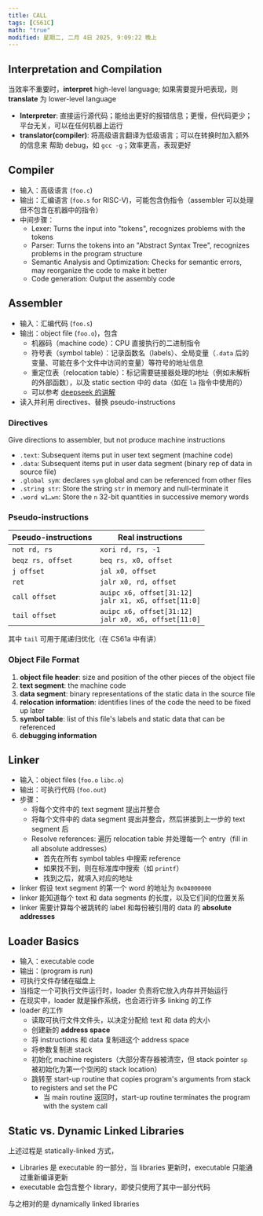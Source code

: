 ```yaml
---
title: CALL
tags: [CS61C]
math: "true"
modified: 星期二, 二月 4日 2025, 9:09:22 晚上
---
```

    
## Interpretation and Compilation

 当效率不重要时，**interpret** high-level language; 如果需要提升吧表现，则 **translate** 为 lower-level language

- **Interpreter**: 直接运行源代码；能给出更好的报错信息；更慢，但代码更少；平台无关，可以在任何机器上运行
- **translator(compiler)**: 将高级语言翻译为低级语言；可以在转换时加入额外的信息来 帮助 debug，如 `gcc -g`；效率更高，表现更好

## Compiler

- 输入：高级语言 (`foo.c`)
- 输出：汇编语言 (`foo.s` for RISC-V)，可能包含伪指令（assembler 可以处理但不包含在机器中的指令）
- 中间步骤：
    - Lexer: Turns the input into "tokens", recognizes problems with the tokens
    - Parser: Turns the tokens into an "Abstract Syntax Tree", recognizes problems in the program structure
    - Semantic Analysis and Optimization: Checks for semantic errors, may reorganize the code to make it better
    - Code generation: Output the assembly code

## Assembler

- 输入：汇编代码 (`foo.s`)
- 输出：object file (`foo.o`)，包含
    - 机器码（machine code）：CPU 直接执行的二进制指令
    - 符号表（symbol table）：记录函数名（labels）、全局变量（`.data` 后的变量、可能在多个文件中访问的变量）等符号的地址信息
    - 重定位表（relocation table）：标记需要链接器处理的地址（例如未解析的外部函数），以及 static section 中的 data（如在 `la` 指令中使用的）
    - 可以参考 [deepseek 的讲解](deepseek-relocation-table-and-symbol-table.md)
- 读入并利用 directives、替换 pseudo-instructions

### Directives

Give directions to assembler, but not produce machine instructions

- `.text`: Subsequent items put in user text segment (machine code)
- `.data`: Subsequent items put in user data segment (binary rep of data in source file)
- `.global sym`: declares `sym` global and can be referenced from other files
- `.string str`: Store the string `str` in memory and null-terminate it
- `.word w1…wn`: Store the `n` 32-bit quantities in successive memory words

### Pseudo-instructions

| Pseudo-instructions | Real instructions                                        |
| ------------------- | -------------------------------------------------------- |
| `not rd, rs`        | `xori rd, rs, -1`                                        |
| `beqz rs, offset`   | `beq rs, x0, offset`                                     |
| `j offset`          | `jal x0, offset`                                         |
| `ret`               | `jalr x0, rd, offset`                                    |
| `call offset`       | `auipc x6, offset[31:12]`<br>`jalr x1, x6, offset[11:0]` |
| `tail offset`       | `auipc x6, offset[31:12]`<br>`jalr x0, x6, offset[11:0]` |

其中 `tail` 可用于尾递归优化（在 CS61a 中有讲）

### Object File Format

1. **object file header**: size and position of the other pieces of the object file
2. **text segment**: the machine code
3. **data segment**: binary representations of the static data in the source file
4. **relocation information**: identifies lines of the code the need to be fixed up later
5. **symbol table**: list of this file's labels and static data that can be referenced
6. **debugging information**

## Linker

- 输入：object files (`foo.o` `libc.o`)
- 输出：可执行代码 (`foo.out`)
- 步骤：
    - 将每个文件中的 text segment 提出并整合
    - 将每个文件中的 data segment 提出并整合，然后拼接到上一步的 text segment 后
    - Resolve references: 遍历 relocation table 并处理每一个 entry（fill in all absolute addresses）
        - 首先在所有 symbol tables 中搜索 reference
        - 如果找不到，则在标准库中搜索（如 `printf`）
        - 找到之后，就填入对应的地址
- linker 假设 text segment 的第一个 word 的地址为 `0x04000000`
- linker 能知道每个 text 和 data segments 的长度，以及它们间的位置关系
- linker 需要计算每个被跳转的 label 和每份被引用的 data 的 **absolute addresses**

## Loader Basics

- 输入：executable code
- 输出：(program is run)
- 可执行文件存储在磁盘上
- 当指定一个可执行文件运行时，loader 负责将它放入内存并开始运行
- 在现实中，loader 就是操作系统，也会进行许多 linking 的工作
- loader 的工作
    - 读取可执行文件文件头，以决定分配给 text 和 data 的大小
    - 创建新的 **address space**
    - 将 instructions 和 data 复制进这个 address space
    - 将参数复制进 stack
    - 初始化 machine registers（大部分寄存器被清空，但 stack pointer `sp` 被初始化为第一个空闲的 stack location）
    - 跳转至 start-up routine that copies program's arguments from stack to registers and set the PC
        - 当 main routine 返回时，start-up routine terminates the program with the system call

## Static vs. Dynamic Linked Libraries

上述过程是 statically-linked 方式，

- Libraries 是 executable 的一部分，当 libraries 更新时，executable 只能通过重新编译更新
- executable 会包含整个 library，即使只使用了其中一部分代码

与之相对的是 dynamically linked libraries